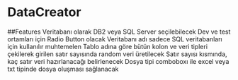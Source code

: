 # DataCreator

##Features
Veritabanı olarak DB2 veya SQL Server seçilebilecek
Dev ve test ortamları için Radio Button olacak
Veritabanı adı sadece SQL veritabanları için kullanılır muhtemelen
Tablo adına göre bütün kolon ve veri tipleri çekilerek girilen satır sayısında random veri üretilecek
Satır sayısı kısmında, kaç satır veri hazırlanacağı belirlenecek
Dosya tipi comboboxı ile excel veya txt tipinde dosya oluşması sağlanacak

